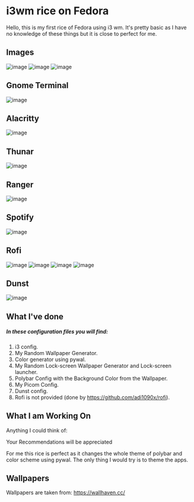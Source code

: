 # i3wm rice on Fedora

Hello, this is my first rice of Fedora using i3 wm. It's pretty basic as I have no knowledge of these things but it is close to perfect for me.

## Images

![image](assets/Keanu.png)
![image](assets/RandomDesktop.png)
![image](assets/AnaDe.png)



## Gnome Terminal
![image](assets/Terminals.png)

## Alacritty
![image](assets/Alacritty.png)

## Thunar
![image](assets/Thunar.png)

## Ranger
![image](assets/Ranger.png)

## Spotify
![image](assets/Spotify.png)

## Rofi
![image](assets/Rofi1.png)
![image](assets/Rofi2.png)
![image](assets/Rofi3.png)
![image](assets/Rofi4.png)

## Dunst
![image](assets/Dunst.png)

## What I've done

##### In these configuration files you will find:
 1. i3 config.
 2. My Random Wallpaper Generator.
 3. Color generator using pywal.
 4. My Random Lock-screen Wallpaper Generator and Lock-screen launcher.
 5. Polybar Config with the Background Color from the Wallpaper.
 6. My Picom Config.
 7. Dunst config.
 8. Rofi is not provided (done by https://github.com/adi1090x/rofi).

## What I am Working On
Anything I could think of:

 Your Recommendations will be appreciated
 

For me this rice is perfect as it changes the whole theme of polybar and color scheme using pywal. The only thing I would try is to theme the apps.

## Wallpapers
Wallpapers are taken from: https://wallhaven.cc/
